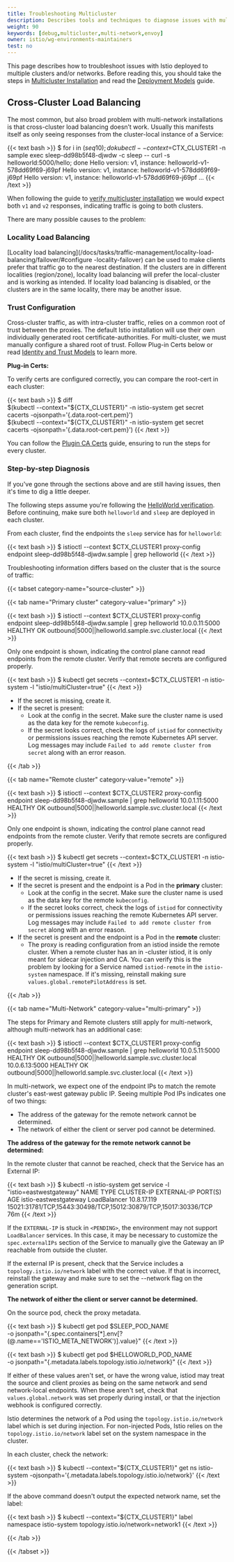 ```yaml
---
title: Troubleshooting Multicluster
description: Describes tools and techniques to diagnose issues with multicluster and multi-network installations.
weight: 90
keywords: [debug,multicluster,multi-network,envoy]
owner: istio/wg-environments-maintainers
test: no
---
```


This page describes how to troubleshoot issues with Istio deployed to multiple clusters and/or networks.
Before reading this, you should take the steps in [Multicluster Installation](/docs/setup/install/multicluster/)
and read the [Deployment Models](/docs/ops/deployment/deployment-models/) guide.

## Cross-Cluster Load Balancing

The most common, but also broad problem with multi-network installations is that cross-cluster load balancing doesn’t work. Usually this manifests itself as only seeing responses from the cluster-local instance of a Service:

{{< text bash >}}
$ for i in $(seq 10); do kubectl --context=$CTX_CLUSTER1 -n sample exec sleep-dd98b5f48-djwdw -c sleep -- curl -s helloworld:5000/hello; done
Hello version: v1, instance: helloworld-v1-578dd69f69-j69pf
Hello version: v1, instance: helloworld-v1-578dd69f69-j69pf
Hello version: v1, instance: helloworld-v1-578dd69f69-j69pf
...
{{< /text >}}

When following the guide to [verify multicluster installation](/docs/setup/install/multicluster/verify/)
we would expect both `v1` and `v2` responses, indicating traffic is going to both clusters.

There are many possible causes to the problem:

### Locality Load Balancing

[Locality load balancing](/docs/tasks/traffic-management/locality-load-balancing/failover/#configure
-locality-failover) can be used to make clients prefer that traffic go to the nearest destination. If the clusters
are in different localities (region/zone), locality load balancing will prefer the local-cluster and is working as
intended. If locality load balancing is disabled, or the clusters are in the same locality, there may be another issue.

### Trust Configuration

Cross-cluster traffic, as with intra-cluster traffic, relies on a common root of trust between the proxies. The default
Istio installation will use their own individually generated root certificate-authorities. For multi-cluster, we
must manually configure a shared root of trust. Follow Plug-in Certs below or read [Identity and Trust Models](/docs/ops/deployment/deployment-models/#identity-and-trust-models)
to learn more.

**Plug-in Certs:**

To verify certs are configured correctly, you can compare the root-cert in each cluster:

{{< text bash >}}
$ diff \
   $(kubectl --context="${CTX_CLUSTER1}" -n istio-system get secret cacerts -ojsonpath='{.data.root-cert\.pem}') \
   $(kubectl --context="${CTX_CLUSTER1}" -n istio-system get secret cacerts -ojsonpath='{.data.root-cert\.pem}')
{{< /text >}}

You can follow the [Plugin CA Certs](/docs/tasks/security/cert-management/plugin-ca-cert/) guide, ensuring to run
the steps for every cluster.

### Step-by-step Diagnosis

If you've gone through the sections above and are still having issues, then it's time to dig a little deeper.

The following steps assume you're following the [HelloWorld verification](/docs/setup/install/multicluster/verify/).
Before continuing, make sure both `helloworld` and `sleep` are deployed in each cluster.

From each cluster, find the endpoints the `sleep` service has for `helloworld`:

{{< text bash >}}
$ istioctl --context $CTX_CLUSTER1 proxy-config endpoint sleep-dd98b5f48-djwdw.sample | grep helloworld
{{< /text >}}

Troubleshooting information differs based on the cluster that is the source of traffic:

{{< tabset category-name="source-cluster" >}}

{{< tab name="Primary cluster" category-value="primary" >}}

{{< text bash >}}
$ istioctl --context $CTX_CLUSTER1 proxy-config endpoint sleep-dd98b5f48-djwdw.sample | grep helloworld
10.0.0.11:5000                   HEALTHY     OK                outbound|5000||helloworld.sample.svc.cluster.local
{{< /text >}}

Only one endpoint is shown, indicating the control plane cannot read endpoints from the remote cluster.
Verify that remote secrets are configured properly.

{{< text bash >}}
$ kubectl get secrets --context=$CTX_CLUSTER1 -n istio-system -l "istio/multiCluster=true"
{{< /text >}}

* If the secret is missing, create it.
* If the secret is present:
    * Look at the config in the secret. Make sure the cluster name is used as the data key for the remote `kubeconfig`.
    * If the secret looks correct, check the logs of `istiod` for connectivity or permissions issues reaching the
     remote Kubernetes API server. Log messages may include `Failed to add remote cluster from secret` along with an
     error reason.

{{< /tab >}}

{{< tab name="Remote cluster" category-value="remote" >}}

{{< text bash >}}
$ istioctl --context $CTX_CLUSTER2 proxy-config endpoint sleep-dd98b5f48-djwdw.sample | grep helloworld
10.0.1.11:5000                   HEALTHY     OK                outbound|5000||helloworld.sample.svc.cluster.local
{{< /text >}}

Only one endpoint is shown, indicating the control plane cannot read endpoints from the remote cluster.
Verify that remote secrets are configured properly.

{{< text bash >}}
$ kubectl get secrets --context=$CTX_CLUSTER1 -n istio-system -l "istio/multiCluster=true"
{{< /text >}}

* If the secret is missing, create it.
* If the secret is present and the endpoint is a Pod in the **primary** cluster:
    * Look at the config in the secret. Make sure the cluster name is used as the data key for the remote `kubeconfig`.
    * If the secret looks correct, check the logs of `istiod` for connectivity or permissions issues reaching the
     remote Kubernetes API server. Log messages may include `Failed to add remote cluster from secret` along with an
     error reason.
* If the secret is present and the endpoint is a Pod in the **remote** cluster:
    * The proxy is reading configuration from an istiod inside the remote cluster. When a remote cluster has an in
     -cluster istiod,  it is only meant for sidecar injection and CA. You can verify this is the problem by looking
     for a Service named `istiod-remote` in the `istio-system` namespace. If it's missing, reinstall making sure
     `values.global.remotePilotAddress` is set.

{{< /tab >}}

{{< tab name="Multi-Network" category-value="multi-primary" >}}

The steps for Primary and Remote clusters still apply for multi-network, although multi-network has an additional case:

{{< text bash >}}
$ istioctl --context $CTX_CLUSTER1 proxy-config endpoint sleep-dd98b5f48-djwdw.sample | grep helloworld
10.0.5.11:5000                   HEALTHY     OK                outbound|5000||helloworld.sample.svc.cluster.local
10.0.6.13:5000                   HEALTHY     OK                outbound|5000||helloworld.sample.svc.cluster.local
{{< /text >}}

In multi-network, we expect one of the endpoint IPs to match the remote cluster's east-west gateway public IP. Seeing
multiple Pod IPs indicates one of two things:

* The address of the gateway for the remote network cannot be determined.
* The network of either the client or server pod cannot be determined.

**The address of the gateway for the remote network cannot be determined:**

In the remote cluster that cannot be reached, check that the Service has an External IP:

{{< text bash >}}
$ kubectl -n istio-system get service -l "istio=eastwestgateway"
NAME                      TYPE           CLUSTER-IP    EXTERNAL-IP      PORT(S)                                                           AGE
istio-eastwestgateway    LoadBalancer   10.8.17.119   <PENDING>        15021:31781/TCP,15443:30498/TCP,15012:30879/TCP,15017:30336/TCP   76m
{{< /text >}}

If the `EXTERNAL-IP` is stuck in `<PENDING>`, the environment may not support `LoadBalancer` services. In this case, it
may be necessary to customize the `spec.externalIPs` section of the Service to manually give the Gateway an IP reachable
from outside the cluster.

If the external IP is present, check that the Service includes a `topology.istio.io/network` label with the correct
value. If that is incorrect, reinstall the gateway and make sure to set the --network flag on the generation script.

**The network of either the client or server cannot be determined.**

On the source pod, check the proxy metadata.

{{< text bash >}}
$ kubectl get pod $SLEEP_POD_NAME \
  -o jsonpath="{.spec.containers[*].env[?(@.name=='ISTIO_META_NETWORK')].value}"
{{< /text >}}

{{< text bash >}}
$ kubectl get pod $HELLOWORLD_POD_NAME \
  -o jsonpath="{.metadata.labels.topology\.istio\.io/network}"
{{< /text >}}

If either of these values aren't set, or have the wrong value, istiod may treat the source and client proxies as being on the same network and send network-local endpoints.
When these aren't set, check that `values.global.network` was set properly during install, or that the injection webhook is configured correctly.

Istio determines the network of a Pod using the `topology.istio.io/network` label which is set during injection. For
non-injected Pods, Istio relies on the `topology.istio.io/network` label set on the system namespace in the cluster.

In each cluster, check the network:

{{< text bash >}}
$ kubectl --context="${CTX_CLUSTER1}" get ns istio-system -ojsonpath='{.metadata.labels.topology\.istio\.io/network}'
{{< /text >}}

If the above command doesn't output the expected network name, set the label:

{{< text bash >}}
$ kubectl --context="${CTX_CLUSTER1}" label namespace istio-system topology.istio.io/network=network1
{{< /text >}}

{{< /tab >}}

{{< /tabset >}}
